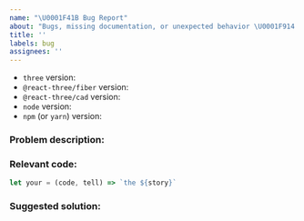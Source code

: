 ```yaml
---
name: "\U0001F41B Bug Report"
about: "Bugs, missing documentation, or unexpected behavior \U0001F914."
title: ''
labels: bug
assignees: ''
---
```


<!--

* Please fill out this template with all the relevant information so we can
  understand what's going on and fix the issue. We appreciate bugs filed and PRs
  submitted!

* You can get the installed version of an NPM package by running `npm ls <insert package name>` in your terminal.

-->

- `three` version:
- `@react-three/fiber` version:
- `@react-three/cad` version:
- `node` version:
- `npm` (or `yarn`) version:

### Problem description:

<!-- Please describe why the current behaviour is a problem -->

### Relevant code:

<!-- feel free to input the code in the space below, but since we're working with 3D, it's generally better to provide a sandbox, here's a start – https://codesandbox.io/s/react-three-fiber-starter-n8iz2 -->

```js
let your = (code, tell) => `the ${story}`
```

### Suggested solution:

<!--
It's ok if you don't have a suggested solution, but it really helps if you could
do a little digging to come up with some suggestion of how to improve things.
-->
